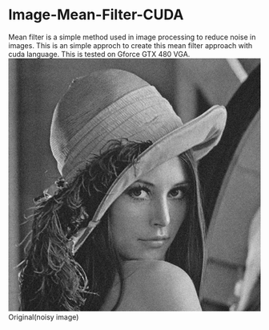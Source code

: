 # Image-Mean-Filter-CUDA
Mean filter is a simple method used in image processing to reduce noise in images. This is an simple approch to create this mean filter approach with cuda language. This is tested on Gforce GTX 480 VGA. 
![Original Image](https://raw.githubusercontent.com/ThilinaPrasad/Image-Mean-Filter-CUDA/master/pic_640.bmp)
Original(noisy image)

<!--stackedit_data:
eyJoaXN0b3J5IjpbLTE3MjYxMjk5NTIsLTE5NTQwNzM2MzhdfQ
==
-->